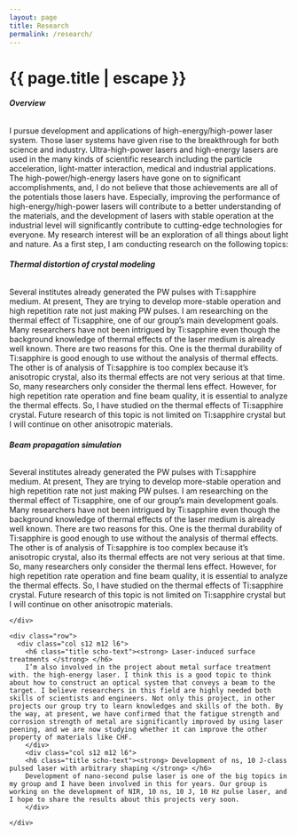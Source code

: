 ```yaml
---
layout: page
title: Research
permalink: /research/
---
```


<h1 class="page-title scho-text">{{ page.title | escape }}</h1>

<div class="section">
    <!--     Overview -->
    <div class="row">
        <div class="col s12">
        <h6 class="title center scho-text"><strong> Overview </strong> </h6>
        I pursue development and applications of high-energy/high-power laser system. Those laser systems have given rise to the breakthrough for both science and industry. Ultra-high-power lasers and high-energy lasers are used in the many kinds of scientific research including the particle acceleration, light-matter interaction, medical and industrial applications. The high-power/high-energy lasers have gone on to significant accomplishments, and, I do not believe that those achievements are all of the potentials those lasers have. Especially, improving the performance of high-energy/high-power lasers will contribute to a better understanding of the materials, and the development of lasers with stable operation at the industrial level will significantly contribute to cutting-edge technologies for everyone. My research interest will be an exploration of all things about light and nature. As a first step, I am conducting research on the following topics:
        </div>
    </div>
    <!--     Topic 1 & 2 // 3 & 4-->
    <div class="row">
        <div class="col s12 m12 l6">
        <h6 class="title scho-text"><strong> Thermal distortion of crystal modeling </strong> </h6>
        Several institutes already generated the PW pulses with Ti:sapphire medium. At present, They are trying to develop more-stable operation and high repetition rate not just making PW pulses. I am researching on the thermal effect of Ti:sapphire, one of our group’s main development goals. Many researchers have not been intrigued by Ti:sapphire even though the background knowledge of thermal effects of the laser medium is already well known. There are two reasons for this. One is the thermal durability of Ti:sapphire is good enough to use without the analysis of thermal effects. The other is of analysis of Ti:sapphire is too complex because it’s anisotropic crystal, also its thermal effects are not very serious at that time. So, many researchers only consider the thermal lens effect. However, for high repetition rate operation and fine beam quality, it is essential to analyze the thermal effects. So, I have studied on the thermal effects of Ti:sapphire crystal. Future research of this topic is not limited on Ti:sapphire crystal but I will continue on other anisotropic materials.
        </div>
        <div class="col s12 m12 l6">
        <h6 class="title scho-text"><strong> Beam propagation simulation </strong> </h6>
        Several institutes already generated the PW pulses with Ti:sapphire medium. At present, They are trying to develop more-stable operation and high repetition rate not just making PW pulses. I am researching on the thermal effect of Ti:sapphire, one of our group’s main development goals. Many researchers have not been intrigued by Ti:sapphire even though the background knowledge of thermal effects of the laser medium is already well known. There are two reasons for this. One is the thermal durability of Ti:sapphire is good enough to use without the analysis of thermal effects. The other is of analysis of Ti:sapphire is too complex because it’s anisotropic crystal, also its thermal effects are not very serious at that time. So, many researchers only consider the thermal lens effect. However, for high repetition rate operation and fine beam quality, it is essential to analyze the thermal effects. So, I have studied on the thermal effects of Ti:sapphire crystal. Future research of this topic is not limited on Ti:sapphire crystal but I will continue on other anisotropic materials.
        </div>
            
    </div>

    <div class="row">
      <div class="col s12 m12 l6">
        <h6 class="title scho-text"><strong> Laser-induced surface treatments </strong> </h6>
        I’m also involved in the project about metal surface treatment with. the high-energy laser. I think this is a good topic to think about how to construct an optical system that conveys a beam to the target. I believe researchers in this field are highly needed both skills of scientists and engineers. Not only this project, in other projects our group try to learn knowledges and skills of the both. By the way, at present, we have confirmed that the fatigue strength and corrosion strength of metal are significantly improved by using laser peening, and we are now studying whether it can improve the other property of materials like CHF.
        </div>
        <div class="col s12 m12 l6">
        <h6 class="title scho-text"><strong> Development of ns, 10 J-class pulsed laser with arbitrary shaping </strong> </h6>
        Development of nano-second pulse laser is one of the big topics in my group and I have been involved in this for years. Our group is working on the development of NIR, 10 ns, 10 J, 10 Hz pulse laser, and I hope to share the results about this projects very soon.
        </div>
        
    </div>
</div>